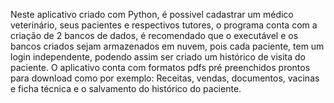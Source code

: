 Neste aplicativo criado com Python, é possivel cadastrar um médico veterinário, seus pacientes e respectivos tutores, o programa conta com a criação de 2 bancos de dados, 
é recomendado que o executável e os bancos criados sejam armazenados em nuvem, pois cada paciente, tem um login independente, podendo assim ser criado um histórico de visita do paciente.
O aplicativo conta com formatos pdfs pré preenchidos prontos para download como por exemplo: Receitas, vendas, documentos, vacinas e ficha técnica e o salvamento do histórico do paciente.
